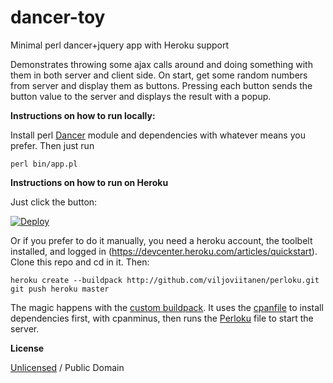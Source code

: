 dancer-toy
==========

Minimal perl dancer+jquery app with Heroku support

Demonstrates throwing some ajax calls around and doing something with them in both server and client side. On start, get some random numbers from server and display them as buttons. Pressing each button sends the button value to the server and displays the result with a popup.

**Instructions on how to run locally:**

Install perl [Dancer](http://www.perldancer.org/) module and dependencies with whatever means you prefer. Then just run

    perl bin/app.pl

**Instructions on how to run on Heroku**

Just click the button:

[![Deploy](https://www.herokucdn.com/deploy/button.png)](https://heroku.com/deploy)

Or if you prefer to do it manually,
you need a heroku account, the toolbelt installed, and logged in (https://devcenter.heroku.com/articles/quickstart). Clone this repo and cd in it. Then:

    heroku create --buildpack http://github.com/viljoviitanen/perloku.git
    git push heroku master

The magic happens with the [custom buildpack](https://github.com/viljoviitanen/perloku). It uses the [cpanfile](cpanfile) to install dependencies first, with cpanminus, then runs the [Perloku](Perloku) file to start the server.

**License**

[Unlicensed](UNLICENSE) / Public Domain
